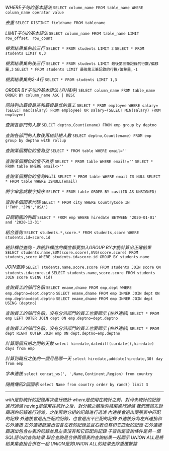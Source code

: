 *WHERE子句的基本語法*
`SELECT column_name FROM table_name WHERE column_name operator value`

*去重*
`SELECT DISTINCT fieldname FROM tablename`

*LIMIT子句的基本語法*
`SELECT column_name FROM table_name LIMIT row_offset, row_count`

*檢索結果集的前三行*
`SELECT * FROM students LIMIT 3`
`SELECT * FROM students LIMIT 0,3`

*檢索結果集的後三行*
`SELECT * FROM students LIMIT 最後第三筆記錄的行數/偏移量,3`
`SELECT * FROM students LIMIT 最後第三筆記錄的行數/偏移量,-1`

*檢索結果集的2-4行*
`SELECT * FROM students LIMIT 1,3`

*ORDER BY子句的基本語法 (升/降序)*
`SELECT column_name FROM table_name ORDER BY column_name ASC | DESC`

*同時列出薪資最高和薪資最低的員工*
`SELECT * FROM employee WHERE salary=(SELECT max(salary) FROM employee) OR salary=(SELECT MIN(salary) FROM employee)`

*查詢各部門的人數*
`SELECT deptno,Count(ename) FROM emp group by deptno`

*查詢各部門的人數後再統計總人數*
`SELECT deptno,Count(ename) FROM emp group by deptno with rollup`

*查詢某個欄位的值為空*
`SELECT * FROM table WHERE email=''`

*查詢某個欄位的值不為空*
`SELECT * FROM table WHERE email!=''`
`SELECT * FROM table WHERE email<>''`

*查詢某個欄位的值為NULL*
`SELECT * FROM table WHERE email IS NULL`
`SELECT * FROM table WHERE ISNULL(email)`

*將字串當成數字排序*
`SELECT * FROM table ORDER BY cast(ID AS UNSIGNED)`

*查詢多個國家代碼*
`SELECT * FROM city WHERE CountryCode IN ('TWM','JPN','USA')`

*日期範圍的判斷*
`SELECT * FROM emp WHERE hiredate BETWEEN '2020-01-01' and '2020-12-31'`

*結合查詢*
`SELECT students.*,score.* FROM students,score WHERE students.id=score.id`

*統計欄位查詢 - 非統計欄位的欄位都要加入GROUP BY才能計算出正確結果*
`SELECT students.name,SUM(score.score),AVG(score.score) FROM students,score WHERE students.id=score.id GROUP BY students.name`

*JOIN查詢*
`SELECT students.name,score.score FROM students JOIN score ON students.id=score.id`
`SELECT students.name,score.score FROM students JOIN score USING (id)`

*查詢員工的部門名稱*
`SELECT ename,dname FROM emp,dept WHERE emp.deptno=dept.deptno`
`SELECT ename,dname FROM emp INNER JOIN dept ON emp.deptno=dept.deptno`
`SELECT ename,dname FROM emp INNER JOIN dept USING (deptno)`

*查詢員工的部門名稱，沒有分派部門的員工也要顯示 (左外連結)*
`SELECT * FROM emp LEFT OUTER JOIN dept ON emp.deptno=dept.deptno`

*查詢員工的部門名稱，沒有分派部門的員工也要顯示 (右外連結)*
`SELECT * FROM dept RIGHT OUTER JOIN emp ON dept.deptno=emp.deptno`

*計算兩個日期之間的天數*
`select hiredate,datediff(curdate(),hiredate) days from emp`

*計算到職日之後的一個月是哪一天*
`select hiredate,adddate(hiredate,30) day from emp`

*字串連接*
`select concat_ws(', ',Name,Continent,Region) from country`

*隨機傳回3個國家*
`select Name from country order by rand() limit 3`

***

*with是對統計的記錄再次進行統計*
*where是使用在統計之前，對尚未統計的記錄進行過濾*
*having是使用在統計之後，對分類之類後的結果進行過濾*
*我們應該先對篩選的記錄進行過濾，之後再對分組的記錄進行過濾*
*內連接會選出兩張表中匹配的記錄*
*外連接會選出匹配的記錄，也會選出不匹配的記錄*
*外連接分為左外連接和右外連接*
*左外連接篩選出包含左表的記錄並且右表沒有和它匹配的記錄*
*右外連接篩選出包含右表的記錄並且左表沒有和它匹配的記錄*
*子查詢是查詢條件是另一個SQL語句的查詢結果*
*聯合查詢是合併兩個表的查詢結果一起顯示*
*UNION ALL是將結果集直接合併在一起*
*UNION是將UNION ALL的結果去除重覆數據*